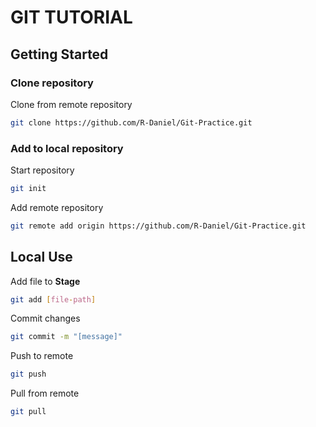 # **GIT TUTORIAL**

## **Getting Started**

### Clone repository

Clone from remote repository
````sh
git clone https://github.com/R-Daniel/Git-Practice.git
````

### Add to local repository

Start repository
````sh
git init
````

Add remote repository
````sh
git remote add origin https://github.com/R-Daniel/Git-Practice.git
````

## **Local Use**

Add file to **Stage**
````sh
git add [file-path]
````

Commit changes
````sh
git commit -m "[message]"
````

Push to remote
````sh
git push
````

Pull from remote
````sh
git pull
````